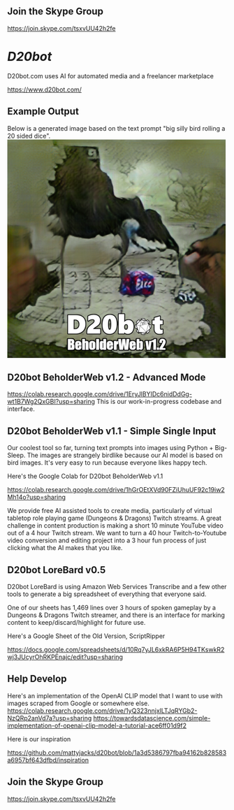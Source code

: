 ## Join the Skype Group
https://join.skype.com/tsxvUU42h2fe

# *D20bot*

D20bot.com uses AI for automated media and a freelancer marketplace

https://www.d20bot.com/

## Example Output

Below is a generated image based on the text prompt "big silly bird rolling a 20 sided dice".
![Big Silly Bird Rolling a 20 sided Dice](https://github.com/mattyjacks/d20bot/blob/bb59efe504cc5685bf10a6041253be225ae2a1c8/d20bot%20image%20for%20training%20repeated%202%20scaled%20down.png?raw=true)


## D20bot BeholderWeb v1.2 - Advanced Mode
https://colab.research.google.com/drive/1EryJlBYIDc6nidDdGg-wt1B7Wg2QxGBI?usp=sharing
This is our work-in-progress codebase and interface.

## D20bot BeholderWeb v1.1 - Simple Single Input
Our coolest tool so far, turning text prompts into images using Python + Big-Sleep. The images are strangely birdlike because our AI model is based on bird images. It's very easy to run because everyone likes happy tech.


Here's the Google Colab for D20bot BeholderWeb v1.1

https://colab.research.google.com/drive/1hGrOEtXVd90FZiUhuUF92c19iw2Mh14o?usp=sharing


We provide free AI assisted tools to create media, particularly of virtual tabletop role playing game (Dungeons & Dragons) Twitch streams. A great challenge in content production is making a short 10 minute YouTube video out of a 4 hour Twitch stream. We want to turn a 40 hour Twitch-to-Youtube video conversion and editing project into a 3 hour fun process of just clicking what the AI makes that you like.

## D20bot LoreBard v0.5

D20bot LoreBard is using Amazon Web Services Transcribe and a few other tools to generate a big spreadsheet of everything that everyone said.

One of our sheets has 1,469 lines over 3 hours of spoken gameplay by a Dungeons & Dragons Twitch streamer, and there is an interface for marking content to keep/discard/highlight for future use.

Here's a Google Sheet of the Old Version, ScriptRipper

https://docs.google.com/spreadsheets/d/10Rq7yJL6xkRA6P5H94TKswkR2wj3JUcyrOhRKPEnajc/edit?usp=sharing

## Help Develop

Here's an implementation of the OpenAI CLIP model that I want to use with images scraped from Google or somewhere else.
https://colab.research.google.com/drive/1yQ323nnjxlLTJqRYGb2-NzQRp2anVd7a?usp=sharing
https://towardsdatascience.com/simple-implementation-of-openai-clip-model-a-tutorial-ace6ff01d9f2

Here is our inspiration

https://github.com/mattyjacks/d20bot/blob/1a3d5386797fba94162b828583a6957bf643dfbd/inspiration

## Join the Skype Group
https://join.skype.com/tsxvUU42h2fe
